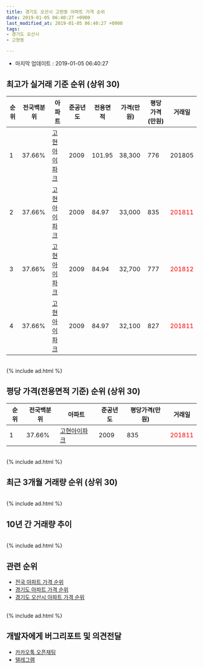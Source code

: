 ```yaml
---
title: 경기도 오산시 고현동 아파트 가격 순위
date: 2019-01-05 06:40:27 +0900
last_modified_at: 2019-01-05 06:40:27 +0900
tags:
- 경기도 오산시
- 고현동

---
```


* 마지막 업데이트 : 2019-01-05 06:40:27

## 최고가 실거래 기준 순위 (상위 30)


|순위|전국백분위|아파트|준공년도|전용면적|가격(만원)|평당가격(만원)|거래일|
|---|---|---|---|---|---|---|---|
|1|37.66%|[고현아이파크](https://search.naver.com/search.naver?query=%EA%B2%BD%EA%B8%B0%EB%8F%84+%EC%98%A4%EC%82%B0%EC%8B%9C+%EA%B3%A0%ED%98%84%EB%8F%99+%EA%B3%A0%ED%98%84%EC%95%84%EC%9D%B4%ED%8C%8C%ED%81%AC)|2009|101.95|38,300|776|201805|
|2|37.66%|[고현아이파크](https://search.naver.com/search.naver?query=%EA%B2%BD%EA%B8%B0%EB%8F%84+%EC%98%A4%EC%82%B0%EC%8B%9C+%EA%B3%A0%ED%98%84%EB%8F%99+%EA%B3%A0%ED%98%84%EC%95%84%EC%9D%B4%ED%8C%8C%ED%81%AC)|2009|84.97|33,000|835|<span style="color:red">201811</span>|
|3|37.66%|[고현아이파크](https://search.naver.com/search.naver?query=%EA%B2%BD%EA%B8%B0%EB%8F%84+%EC%98%A4%EC%82%B0%EC%8B%9C+%EA%B3%A0%ED%98%84%EB%8F%99+%EA%B3%A0%ED%98%84%EC%95%84%EC%9D%B4%ED%8C%8C%ED%81%AC)|2009|84.94|32,700|777|<span style="color:red">201812</span>|
|4|37.66%|[고현아이파크](https://search.naver.com/search.naver?query=%EA%B2%BD%EA%B8%B0%EB%8F%84+%EC%98%A4%EC%82%B0%EC%8B%9C+%EA%B3%A0%ED%98%84%EB%8F%99+%EA%B3%A0%ED%98%84%EC%95%84%EC%9D%B4%ED%8C%8C%ED%81%AC)|2009|84.97|32,100|827|<span style="color:red">201811</span>|


<br>
{% include ad.html %}
<br>

## 평당 가격(전용면적 기준) 순위 (상위 30)


|순위|전국백분위|아파트|준공년도|평당가격(만원)|거래일|
|---|---|---|---|---|---|
|1|37.66%|[고현아이파크](https://search.naver.com/search.naver?query=%EA%B2%BD%EA%B8%B0%EB%8F%84+%EC%98%A4%EC%82%B0%EC%8B%9C+%EA%B3%A0%ED%98%84%EB%8F%99+%EA%B3%A0%ED%98%84%EC%95%84%EC%9D%B4%ED%8C%8C%ED%81%AC)|2009|835|<span style="color:red">201811</span>|


<br>
{% include ad.html %}
<br>

## 최근 3개월 거래량 순위 (상위 30)


<div style="width:100%;">
    <canvas id="deal_count_ranking" height="250"></canvas>
</div>


<script>
new Chart(document.getElementById("deal_count_ranking"), {
    type: 'horizontalBar',
    data: {
        labels: ['고현아이파크'],
        datasets: [{
            label: '실거래 수',
            data: [9],
            borderColor: "rgba(255, 0, 128, 1)",
            backgroundColor: "rgba(255, 0, 128, 0.5)",
            fill: false,
        }]
    },
    options: {
        responsive: true,
        title: {
            display: true,
            text: '최근 3개월 거래량 순위'
        },
        tooltips: {
            mode: 'index',
            intersect: false,
            callbacks: {
                title: function(tooltipItems, data) {
                    return "실거래 수:";
                },
                label: function(tooltipItem, data) {
                    return data.labels[tooltipItem.index] + ": " + tooltipItem.xLabel;
                }
            }
        },
        hover: {
            mode: 'nearest',
            intersect: true
        },
        scales: {
            xAxes: [{
                display: true,
                scaleLabel: {
                    display: true,
                    labelString: '실거래 수'
                },
                ticks: {
                    suggestedMin: 0,
                }
            }],
            yAxes: [{
                display: true,
                ticks: {
                    autoSkip: false,
                    callback: function(value, index, values) {
                        if (value.length > 15)
                            return value.substr(0, 13) + "...";
                        else
                            return value;
                    }
                },
                scaleLabel: {
                    display: false,
                }
            }]
        }
    }
});

</script>


<br>
{% include ad.html %}
<br>

## 10년 간 거래량 추이


<div style="width:100%;">
    <canvas id="deal_progress" height="250"></canvas>
</div>

<script>
new Chart(document.getElementById("deal_progress"), {
    type: 'line',
    data: {
        labels: ['200901','200902','200903','200904','200905','200906','200907','200908','200909','200910','200911','200912','201001','201002','201003','201004','201005','201006','201007','201008','201009','201010','201011','201012','201101','201102','201103','201104','201105','201106','201107','201108','201109','201110','201111','201112','201201','201202','201203','201204','201205','201206','201207','201208','201209','201210','201211','201212','201301','201302','201303','201304','201305','201306','201307','201308','201309','201310','201311','201312','201401','201402','201403','201404','201405','201406','201407','201408','201409','201410','201411','201412','201501','201502','201503','201504','201505','201506','201507','201508','201509','201510','201511','201512','201601','201602','201603','201604','201605','201606','201607','201608','201609','201610','201611','201612','201701','201702','201703','201704','201705','201706','201707','201708','201709','201710','201711','201712','201801','201802','201803','201804','201805','201806','201807','201808','201809','201810','201811','201812','201901'],
        datasets: [{
            label: '실거래 수',
            pointRadius: 1,
            data: [0, 2, 0, 11, 3, 2, 3, 3, 5, 2, 4, 1, 0, 2, 2, 0, 0, 1, 1, 1, 0, 3, 2, 10, 10, 7, 8, 7, 6, 4, 3, 2, 8, 5, 7, 4, 4, 3, 3, 4, 2, 0, 1, 1, 1, 5, 3, 4, 3, 2, 2, 6, 5, 1, 2, 5, 4, 5, 3, 4, 4, 2, 4, 4, 4, 1, 4, 6, 9, 8, 6, 9, 4, 5, 5, 12, 7, 2, 5, 2, 2, 8, 5, 3, 6, 0, 3, 0, 1, 10, 6, 13, 4, 7, 2, 5, 3, 1, 3, 3, 1, 1, 1, 4, 3, 0, 2, 1, 3, 2, 2, 0, 2, 3, 0, 4, 2, 0, 6, 3, 0],
            borderColor: "rgba(255, 201, 14, 1)",
            backgroundColor: "rgba(255, 201, 14, 0.5)",
            fill: true,
        }]
    },
    options: {
        responsive: true,
        title: {
            display: true,
            text: '10년간 거래량 추이'
        },
        tooltips: {
            mode: 'index',
            intersect: false,
        },
        hover: {
            mode: 'nearest',
            intersect: true
        },
        scales: {
            xAxes: [{
                display: true,
                scaleLabel: {
                    display: true,
                    labelString: '년/월'
                }
            }],
            yAxes: [{
                display: true,
                ticks: {
                    suggestedMin: 0,
                },
                scaleLabel: {
                    display: true,
                    labelString: '실거래 수'
                }
            }]
        }
    }
});

</script>


<br>
{% include ad.html %}
<br>

## 관련 순위

- [전국 아파트 가격 순위](https://inasie.github.io/apt-ranking/전국)
- [경기도 아파트 가격 순위](https://inasie.github.io/apt-ranking/경기도)
- [경기도 오산시 아파트 가격 순위](https://inasie.github.io/apt-ranking/경기도-오산시)


<br>
{% include ad.html %}
<br>

## 개발자에게 버그리포트 및 의견전달

- [카카오톡 오픈채팅](https://open.kakao.com/o/gLJUAP4)
- [텔레그램](https://t.me/inasie)

